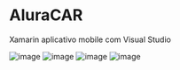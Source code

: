 # AluraCAR
Xamarin aplicativo mobile com Visual Studio


![image](https://github.com/adriano-r/AluraCAR/assets/53664407/373a050f-9954-4f41-97be-517dde58e150)
![image](https://github.com/adriano-r/AluraCAR/assets/53664407/de7b4c89-a557-4a47-a472-bee64dd8ee9f)
![image](https://github.com/adriano-r/AluraCAR/assets/53664407/66068c8b-bf9e-48ba-b0d9-06faa3b0433b)
![image](https://github.com/adriano-r/AluraCAR/assets/53664407/4022b021-9549-42fa-9a7d-fd1eef5cc662)
